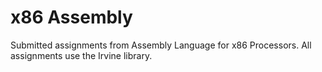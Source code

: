 # x86 Assembly
Submitted assignments from Assembly Language for x86 Processors.
All assignments use the Irvine library.

